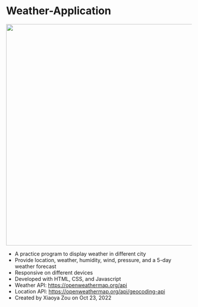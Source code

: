 # Weather-Application
<p><img width="600" src="https://user-images.githubusercontent.com/84748829/197599378-531d1651-504e-4420-bff2-9d4c8bff83d3.JPG"></p>

- A practice program to display weather in different city
- Provide location, weather, humidity, wind, pressure, and a 5-day weather forecast
- Responsive on different devices
- Developed with HTML, CSS, and Javascript
- Weather API: https://openweathermap.org/api
- Location API: https://openweathermap.org/api/geocoding-api
- Created by Xiaoya Zou on Oct 23, 2022
